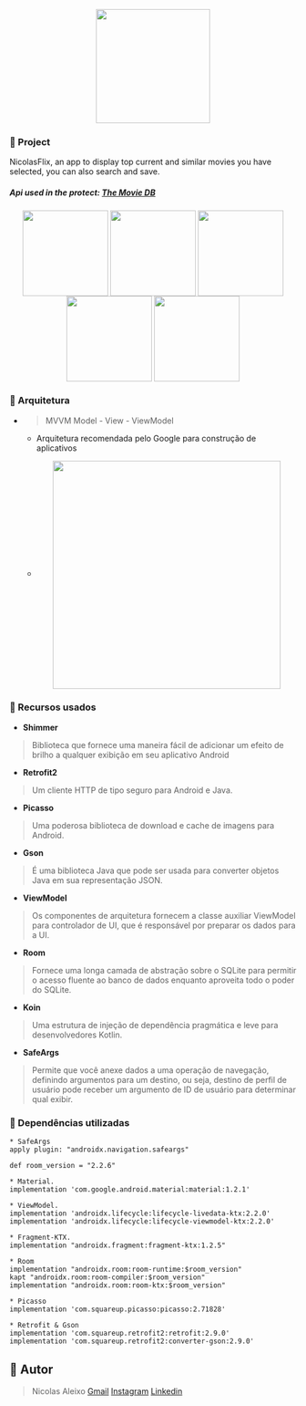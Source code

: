 
<br></br>
<p align=center>
<img width=200 src="https://user-images.githubusercontent.com/75820713/181814005-b512fc81-73a0-4547-ac47-63411dc73344.png"></img>
</p>


### 🚀 Project 
NicolasFlix, an app to display top current and similar movies you have selected, you can also search and save. 
#####  Api used in the protect:  [The Movie DB](https://www.themoviedb.org/)



<p align=center>
<img width=150 align=center src="https://user-images.githubusercontent.com/75820713/181812847-d78de437-ed73-4fcf-bafe-3a676daf1874.png"></img>
<img width=150 align=center src="https://user-images.githubusercontent.com/75820713/181812913-c440300a-c926-4f35-99aa-2a4757ef5994.png"></img>
<img width=150 align=center src="https://user-images.githubusercontent.com/75820713/181812946-e372ff8c-8c81-42ca-8631-d44d81936326.png"></img>
<img width=150 align=center src="https://user-images.githubusercontent.com/75820713/181812990-64faad69-87ba-4dd9-9673-dca736df7834.png"></img>
<img width=150 align=center src="https://user-images.githubusercontent.com/75820713/181812998-c8e0f59b-09b9-47ad-bceb-8abc4d1a0c7a.png"></img>
</p>


### 🔧 Arquitetura
- > MVVM  Model - View - ViewModel
	- Arquitetura recomendada pelo Google para construção de aplicativos
	- <p align=center> <img width=400 align=center src="https://i.imgur.com/W8iEzjo.png"></img> </p>

### 🔗 Recursos usados
- **Shimmer**
> Biblioteca que fornece uma maneira fácil de adicionar um efeito de brilho a qualquer exibição em seu aplicativo Android
- **Retrofit2**
> Um cliente HTTP de tipo seguro para Android e Java.
- **Picasso**
> Uma poderosa biblioteca de download e cache de imagens para Android.
- **Gson**
> É uma biblioteca Java que pode ser usada para converter objetos Java em sua representação JSON.
- **ViewModel**
> Os componentes de arquitetura fornecem a classe auxiliar ViewModel para controlador de UI, que é responsável por preparar os dados para a UI.
- **Room**
> Fornece uma longa camada de abstração sobre o SQLite para permitir o acesso fluente ao banco de dados enquanto aproveita todo o poder do SQLite.
- **Koin** 
> Uma estrutura de injeção de dependência pragmática e leve para desenvolvedores Kotlin.
- **SafeArgs**
> Permite que você anexe dados a uma operação de navegação, definindo argumentos para um destino, ou seja, destino de perfil de usuário pode receber um argumento de ID de usuário para determinar qual exibir.

### 🧰 Dependências utilizadas 
```
* SafeArgs
apply plugin: "androidx.navigation.safeargs"

def room_version = "2.2.6"

* Material.
implementation 'com.google.android.material:material:1.2.1'

* ViewModel.
implementation 'androidx.lifecycle:lifecycle-livedata-ktx:2.2.0'
implementation 'androidx.lifecycle:lifecycle-viewmodel-ktx:2.2.0'

* Fragment-KTX.
implementation "androidx.fragment:fragment-ktx:1.2.5"

* Room  
implementation "androidx.room:room-runtime:$room_version"  
kapt "androidx.room:room-compiler:$room_version"  
implementation "androidx.room:room-ktx:$room_version"

* Picasso  
implementation 'com.squareup.picasso:picasso:2.71828'

* Retrofit & Gson  
implementation 'com.squareup.retrofit2:retrofit:2.9.0'  
implementation 'com.squareup.retrofit2:converter-gson:2.9.0'

```

## 👦 Autor
> Nicolas Aleixo
> [Gmail](nicolasaleixo2020@gmail.com)
> [Instagram](https://www.instagram.com/nicolas09aa/)
> [Linkedin](https://www.linkedin.com/in/nicolas-aleixo/)

